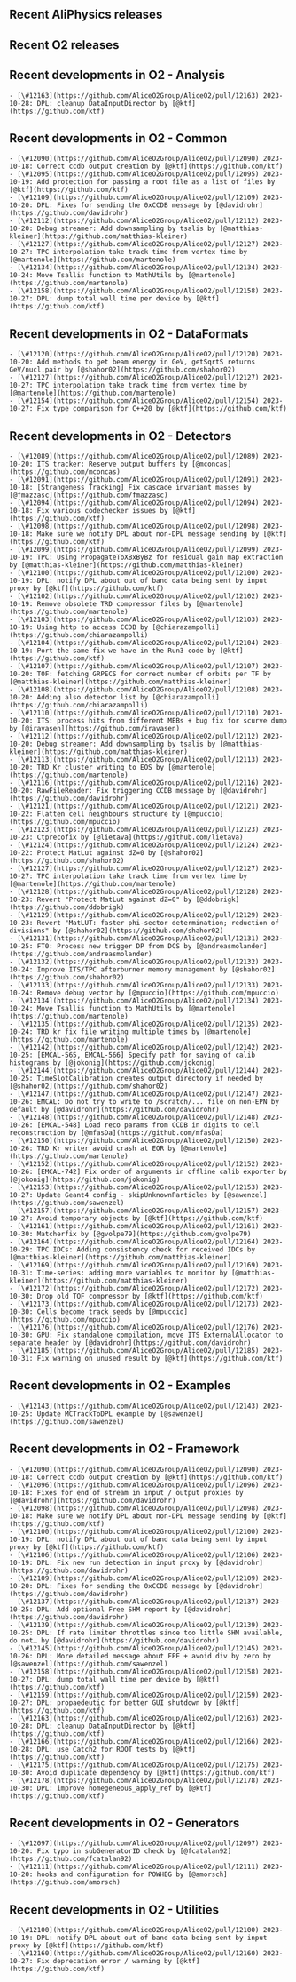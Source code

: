 ## Recent AliPhysics releases
## Recent O2 releases
## Recent developments in O2 - Analysis
	- [\#12163](https://github.com/AliceO2Group/AliceO2/pull/12163) 2023-10-28: DPL: cleanup DataInputDirector by [@ktf](https://github.com/ktf)
## Recent developments in O2 - Common
	- [\#12090](https://github.com/AliceO2Group/AliceO2/pull/12090) 2023-10-18: Correct ccdb output creation by [@ktf](https://github.com/ktf)
	- [\#12095](https://github.com/AliceO2Group/AliceO2/pull/12095) 2023-10-19: Add protection for passing a root file as a list of files by [@ktf](https://github.com/ktf)
	- [\#12109](https://github.com/AliceO2Group/AliceO2/pull/12109) 2023-10-20: DPL: Fixes for sending the 0xCCDB message by [@davidrohr](https://github.com/davidrohr)
	- [\#12112](https://github.com/AliceO2Group/AliceO2/pull/12112) 2023-10-20: Debug streamer: Add downsampling by tsalis by [@matthias-kleiner](https://github.com/matthias-kleiner)
	- [\#12127](https://github.com/AliceO2Group/AliceO2/pull/12127) 2023-10-27: TPC interpolation take track time from vertex time by [@martenole](https://github.com/martenole)
	- [\#12134](https://github.com/AliceO2Group/AliceO2/pull/12134) 2023-10-24: Move Tsallis function to MathUtils by [@martenole](https://github.com/martenole)
	- [\#12158](https://github.com/AliceO2Group/AliceO2/pull/12158) 2023-10-27: DPL: dump total wall time per device by [@ktf](https://github.com/ktf)
## Recent developments in O2 - DataFormats
	- [\#12120](https://github.com/AliceO2Group/AliceO2/pull/12120) 2023-10-20: Add methods to get beam energy in GeV, getSqrtS returns GeV/nucl.pair by [@shahor02](https://github.com/shahor02)
	- [\#12127](https://github.com/AliceO2Group/AliceO2/pull/12127) 2023-10-27: TPC interpolation take track time from vertex time by [@martenole](https://github.com/martenole)
	- [\#12154](https://github.com/AliceO2Group/AliceO2/pull/12154) 2023-10-27: Fix type comparison for C++20 by [@ktf](https://github.com/ktf)
## Recent developments in O2 - Detectors
	- [\#12089](https://github.com/AliceO2Group/AliceO2/pull/12089) 2023-10-20: ITS tracker: Reserve output buffers by [@mconcas](https://github.com/mconcas)
	- [\#12091](https://github.com/AliceO2Group/AliceO2/pull/12091) 2023-10-18: [Strangeness Tracking] Fix cascade invariant masses by [@fmazzasc](https://github.com/fmazzasc)
	- [\#12094](https://github.com/AliceO2Group/AliceO2/pull/12094) 2023-10-18: Fix various codechecker issues by [@ktf](https://github.com/ktf)
	- [\#12098](https://github.com/AliceO2Group/AliceO2/pull/12098) 2023-10-18: Make sure we notify DPL about non-DPL message sending by [@ktf](https://github.com/ktf)
	- [\#12099](https://github.com/AliceO2Group/AliceO2/pull/12099) 2023-10-19: TPC: Using PropagateToXBxByBz for residual gain map extraction by [@matthias-kleiner](https://github.com/matthias-kleiner)
	- [\#12100](https://github.com/AliceO2Group/AliceO2/pull/12100) 2023-10-19: DPL: notify DPL about out of band data being sent by input proxy by [@ktf](https://github.com/ktf)
	- [\#12102](https://github.com/AliceO2Group/AliceO2/pull/12102) 2023-10-19: Remove obsolete TRD compressor files by [@martenole](https://github.com/martenole)
	- [\#12103](https://github.com/AliceO2Group/AliceO2/pull/12103) 2023-10-19: Using http to access CCDB by [@chiarazampolli](https://github.com/chiarazampolli)
	- [\#12104](https://github.com/AliceO2Group/AliceO2/pull/12104) 2023-10-19: Port the same fix we have in the Run3 code by [@ktf](https://github.com/ktf)
	- [\#12107](https://github.com/AliceO2Group/AliceO2/pull/12107) 2023-10-20: TOF: fetching GRPECS for correct number of orbits per TF by [@matthias-kleiner](https://github.com/matthias-kleiner)
	- [\#12108](https://github.com/AliceO2Group/AliceO2/pull/12108) 2023-10-20: Adding also detector list by [@chiarazampolli](https://github.com/chiarazampolli)
	- [\#12110](https://github.com/AliceO2Group/AliceO2/pull/12110) 2023-10-20: ITS: process hits from different MEBs + bug fix for scurve dump by [@iravasen](https://github.com/iravasen)
	- [\#12112](https://github.com/AliceO2Group/AliceO2/pull/12112) 2023-10-20: Debug streamer: Add downsampling by tsalis by [@matthias-kleiner](https://github.com/matthias-kleiner)
	- [\#12113](https://github.com/AliceO2Group/AliceO2/pull/12113) 2023-10-20: TRD Kr cluster writing to EOS by [@martenole](https://github.com/martenole)
	- [\#12116](https://github.com/AliceO2Group/AliceO2/pull/12116) 2023-10-20: RawFileReader: Fix triggering CCDB message by [@davidrohr](https://github.com/davidrohr)
	- [\#12121](https://github.com/AliceO2Group/AliceO2/pull/12121) 2023-10-22: Flatten cell neighbours structure by [@mpuccio](https://github.com/mpuccio)
	- [\#12123](https://github.com/AliceO2Group/AliceO2/pull/12123) 2023-10-23: Ctprecofix by [@lietava](https://github.com/lietava)
	- [\#12124](https://github.com/AliceO2Group/AliceO2/pull/12124) 2023-10-22: Protect MatLut against dZ=0 by [@shahor02](https://github.com/shahor02)
	- [\#12127](https://github.com/AliceO2Group/AliceO2/pull/12127) 2023-10-27: TPC interpolation take track time from vertex time by [@martenole](https://github.com/martenole)
	- [\#12128](https://github.com/AliceO2Group/AliceO2/pull/12128) 2023-10-23: Revert "Protect MatLut against dZ=0" by [@ddobrigk](https://github.com/ddobrigk)
	- [\#12129](https://github.com/AliceO2Group/AliceO2/pull/12129) 2023-10-23: Revert "MatLUT: faster phi-sector determination; reduction of divisions" by [@shahor02](https://github.com/shahor02)
	- [\#12131](https://github.com/AliceO2Group/AliceO2/pull/12131) 2023-10-25: FT0: Process new trigger DP from DCS by [@andreasmolander](https://github.com/andreasmolander)
	- [\#12132](https://github.com/AliceO2Group/AliceO2/pull/12132) 2023-10-24: Improve ITS/TPC afterburner memory management by [@shahor02](https://github.com/shahor02)
	- [\#12133](https://github.com/AliceO2Group/AliceO2/pull/12133) 2023-10-24: Remove debug vector by [@mpuccio](https://github.com/mpuccio)
	- [\#12134](https://github.com/AliceO2Group/AliceO2/pull/12134) 2023-10-24: Move Tsallis function to MathUtils by [@martenole](https://github.com/martenole)
	- [\#12135](https://github.com/AliceO2Group/AliceO2/pull/12135) 2023-10-24: TRD kr fix file writing multiple times by [@martenole](https://github.com/martenole)
	- [\#12142](https://github.com/AliceO2Group/AliceO2/pull/12142) 2023-10-25: [EMCAL-565, EMCAL-566] Specify path for saving of calib histograms by [@jokonig](https://github.com/jokonig)
	- [\#12144](https://github.com/AliceO2Group/AliceO2/pull/12144) 2023-10-25: TimeSlotCalibration creates output directory if needed by [@shahor02](https://github.com/shahor02)
	- [\#12147](https://github.com/AliceO2Group/AliceO2/pull/12147) 2023-10-26: EMCAL: Do not try to write to /scratch/... file on non-EPN by default by [@davidrohr](https://github.com/davidrohr)
	- [\#12148](https://github.com/AliceO2Group/AliceO2/pull/12148) 2023-10-26: [EMCAL-548] Load reco params from CCDB in digits to cell reconstruction by [@mfasDa](https://github.com/mfasDa)
	- [\#12150](https://github.com/AliceO2Group/AliceO2/pull/12150) 2023-10-26: TRD Kr writer avoid crash at EOR by [@martenole](https://github.com/martenole)
	- [\#12152](https://github.com/AliceO2Group/AliceO2/pull/12152) 2023-10-26: [EMCAL-742] Fix order of arguments in offline calib exporter by [@jokonig](https://github.com/jokonig)
	- [\#12153](https://github.com/AliceO2Group/AliceO2/pull/12153) 2023-10-27: Update Geant4 config - skipUnknownParticles by [@sawenzel](https://github.com/sawenzel)
	- [\#12157](https://github.com/AliceO2Group/AliceO2/pull/12157) 2023-10-27: Avoid temporary objects by [@ktf](https://github.com/ktf)
	- [\#12161](https://github.com/AliceO2Group/AliceO2/pull/12161) 2023-10-30: Matcherfix by [@gvolpe79](https://github.com/gvolpe79)
	- [\#12164](https://github.com/AliceO2Group/AliceO2/pull/12164) 2023-10-29: TPC IDCs: Adding consistency check for received IDCs by [@matthias-kleiner](https://github.com/matthias-kleiner)
	- [\#12169](https://github.com/AliceO2Group/AliceO2/pull/12169) 2023-10-31: Time-series: adding more variables to monitor by [@matthias-kleiner](https://github.com/matthias-kleiner)
	- [\#12172](https://github.com/AliceO2Group/AliceO2/pull/12172) 2023-10-30: Drop old TOF compressor by [@ktf](https://github.com/ktf)
	- [\#12173](https://github.com/AliceO2Group/AliceO2/pull/12173) 2023-10-30: Cells become track seeds by [@mpuccio](https://github.com/mpuccio)
	- [\#12176](https://github.com/AliceO2Group/AliceO2/pull/12176) 2023-10-30: GPU: Fix standalone compilation, move ITS ExternalAllocator to separate header by [@davidrohr](https://github.com/davidrohr)
	- [\#12185](https://github.com/AliceO2Group/AliceO2/pull/12185) 2023-10-31: Fix warning on unused result by [@ktf](https://github.com/ktf)
## Recent developments in O2 - Examples
	- [\#12143](https://github.com/AliceO2Group/AliceO2/pull/12143) 2023-10-25: Update MCTrackToDPL example by [@sawenzel](https://github.com/sawenzel)
## Recent developments in O2 - Framework
	- [\#12090](https://github.com/AliceO2Group/AliceO2/pull/12090) 2023-10-18: Correct ccdb output creation by [@ktf](https://github.com/ktf)
	- [\#12096](https://github.com/AliceO2Group/AliceO2/pull/12096) 2023-10-18: Fixes for end of stream in input / output proxies by [@davidrohr](https://github.com/davidrohr)
	- [\#12098](https://github.com/AliceO2Group/AliceO2/pull/12098) 2023-10-18: Make sure we notify DPL about non-DPL message sending by [@ktf](https://github.com/ktf)
	- [\#12100](https://github.com/AliceO2Group/AliceO2/pull/12100) 2023-10-19: DPL: notify DPL about out of band data being sent by input proxy by [@ktf](https://github.com/ktf)
	- [\#12106](https://github.com/AliceO2Group/AliceO2/pull/12106) 2023-10-19: DPL: Fix new run detection in input proxy by [@davidrohr](https://github.com/davidrohr)
	- [\#12109](https://github.com/AliceO2Group/AliceO2/pull/12109) 2023-10-20: DPL: Fixes for sending the 0xCCDB message by [@davidrohr](https://github.com/davidrohr)
	- [\#12137](https://github.com/AliceO2Group/AliceO2/pull/12137) 2023-10-25: DPL: Add optional Free SHM report by [@davidrohr](https://github.com/davidrohr)
	- [\#12139](https://github.com/AliceO2Group/AliceO2/pull/12139) 2023-10-25: DPL: If rate limiter throttles since too little SHM available, do not… by [@davidrohr](https://github.com/davidrohr)
	- [\#12145](https://github.com/AliceO2Group/AliceO2/pull/12145) 2023-10-26: DPL: More detailed message about FPE + avoid div by zero by [@sawenzel](https://github.com/sawenzel)
	- [\#12158](https://github.com/AliceO2Group/AliceO2/pull/12158) 2023-10-27: DPL: dump total wall time per device by [@ktf](https://github.com/ktf)
	- [\#12159](https://github.com/AliceO2Group/AliceO2/pull/12159) 2023-10-27: DPL: propaedeutic for better GUI shutdown by [@ktf](https://github.com/ktf)
	- [\#12163](https://github.com/AliceO2Group/AliceO2/pull/12163) 2023-10-28: DPL: cleanup DataInputDirector by [@ktf](https://github.com/ktf)
	- [\#12166](https://github.com/AliceO2Group/AliceO2/pull/12166) 2023-10-28: DPL: use Catch2 for ROOT tests by [@ktf](https://github.com/ktf)
	- [\#12175](https://github.com/AliceO2Group/AliceO2/pull/12175) 2023-10-30: Avoid duplicate dependency by [@ktf](https://github.com/ktf)
	- [\#12178](https://github.com/AliceO2Group/AliceO2/pull/12178) 2023-10-30: DPL: improve homegeneous_apply_ref by [@ktf](https://github.com/ktf)
## Recent developments in O2 - Generators
	- [\#12097](https://github.com/AliceO2Group/AliceO2/pull/12097) 2023-10-20: Fix typo in subGeneratorID check by [@fcatalan92](https://github.com/fcatalan92)
	- [\#12111](https://github.com/AliceO2Group/AliceO2/pull/12111) 2023-10-20: hooks and configuration for POWHEG by [@amorsch](https://github.com/amorsch)
## Recent developments in O2 - Utilities
	- [\#12100](https://github.com/AliceO2Group/AliceO2/pull/12100) 2023-10-19: DPL: notify DPL about out of band data being sent by input proxy by [@ktf](https://github.com/ktf)
	- [\#12160](https://github.com/AliceO2Group/AliceO2/pull/12160) 2023-10-27: Fix deprecation error / warning by [@ktf](https://github.com/ktf)
